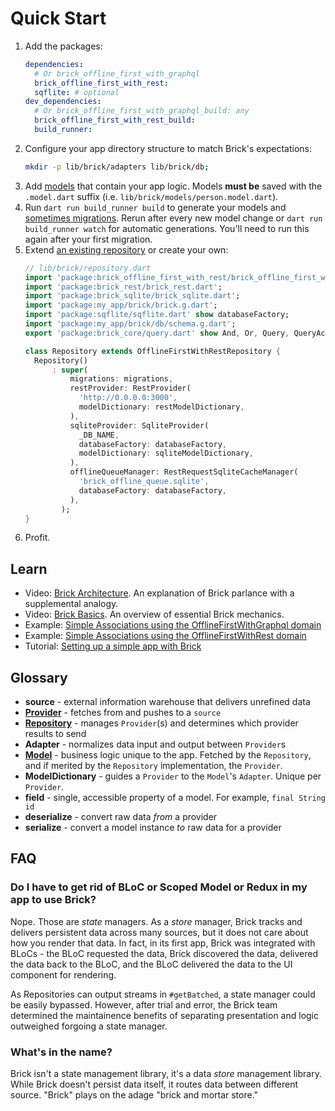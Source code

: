 # Quick Start

1. Add the packages:
    ```yaml
    dependencies:
      # Or brick_offline_first_with_graphql
      brick_offline_first_with_rest:
      sqflite: # optional
    dev_dependencies:
      # Or brick_offline_first_with_graphql_build: any
      brick_offline_first_with_rest_build:
      build_runner:
    ```
1. Configure your app directory structure to match Brick's expectations:
    ```bash
    mkdir -p lib/brick/adapters lib/brick/db;
    ```
1. Add [models](docs/data/models) that contain your app logic. Models **must be** saved with the `.model.dart` suffix (i.e. `lib/brick/models/person.model.dart`).
1. Run `dart run build_runner build` to generate your models and [sometimes migrations](docs/sqlite.md#intelligent-migrations). Rerun after every new model change or `dart run build_runner watch` for automatic generations. You'll need to run this again after your first migration.
1. Extend [an existing repository](docs/data/repositories) or create your own:
    ```dart
    // lib/brick/repository.dart
    import 'package:brick_offline_first_with_rest/brick_offline_first_with_rest.dart';
    import 'package:brick_rest/brick_rest.dart';
    import 'package:brick_sqlite/brick_sqlite.dart';
    import 'package:my_app/brick/brick.g.dart';
    import 'package:sqflite/sqflite.dart' show databaseFactory;
    import 'package:my_app/brick/db/schema.g.dart';
    export 'package:brick_core/query.dart' show And, Or, Query, QueryAction, Where, WherePhrase;

    class Repository extends OfflineFirstWithRestRepository {
      Repository()
          : super(
              migrations: migrations,
              restProvider: RestProvider(
                'http://0.0.0.0:3000',
                modelDictionary: restModelDictionary,
              ),
              sqliteProvider: SqliteProvider(
                _DB_NAME,
                databaseFactory: databaseFactory,
                modelDictionary: sqliteModelDictionary,
              ),
              offlineQueueManager: RestRequestSqliteCacheManager(
                'brick_offline_queue.sqlite',
                databaseFactory: databaseFactory,
              ),
            );
    }
    ```
1. Profit.

## Learn

* Video: [Brick Architecture](https://www.youtube.com/watch?v=2noLcro9iIw). An explanation of Brick parlance with a supplemental analogy.
* Video: [Brick Basics](https://www.youtube.com/watch?v=jm5i7e_BQq0). An overview of essential Brick mechanics.
* Example: [Simple Associations using the OfflineFirstWithGraphql domain](https://github.com/GetDutchie/brick/blob/main/example_graphql)
* Example: [Simple Associations using the OfflineFirstWithRest domain](https://github.com/GetDutchie/brick/blob/main/example)
* Tutorial: [Setting up a simple app with Brick](http://www.flutterbyexample.com/#/posts/2_adding_a_repository)

## Glossary

* **source** - external information warehouse that delivers unrefined data
* [**Provider**](data/providers.md) - fetches from and pushes to a `source`
* [**Repository**](data/repositories.md) - manages `Provider`(s) and determines which provider results to send
* **Adapter** - normalizes data input and output between `Provider`s
* [**Model**](data/models.md) - business logic unique to the app. Fetched by the `Repository`, and if merited by the `Repository` implementation, the `Provider`.
* **ModelDictionary** - guides a `Provider` to the `Model`'s `Adapter`. Unique per `Provider`.
* **field** - single, accessible property of a model. For example, `final String id`
* **deserialize** - convert raw data _from_ a provider
* **serialize** - convert a model instance _to_ raw data for a provider

## FAQ

### Do I have to get rid of BLoC or Scoped Model or Redux in my app to use Brick?

Nope. Those are _state_ managers. As a _store_ manager, Brick tracks and delivers persistent data across many sources, but it does not care about how you render that data. In fact, in its first app, Brick was integrated with BLoCs - the BLoC requested the data, Brick discovered the data, delivered the data back to the BLoC, and the BLoC delivered the data to the UI component for rendering.

As Repositories can output streams in `#getBatched`, a state manager could be easily bypassed. However, after trial and error, the Brick team determined the maintainence benefits of separating presentation and logic outweighed forgoing a state manager.

### What's in the name?

Brick isn't a state management library, it's a data _store_ management library. While Brick doesn't persist data itself, it routes data between different source. "Brick" plays on the adage "brick and mortar store."
